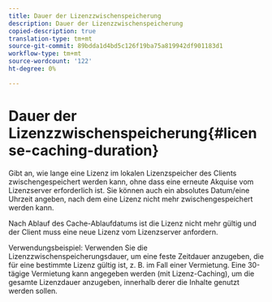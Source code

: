 ```yaml
---
title: Dauer der Lizenzzwischenspeicherung
description: Dauer der Lizenzzwischenspeicherung
copied-description: true
translation-type: tm+mt
source-git-commit: 89bdda1d4bd5c126f19ba75a819942df901183d1
workflow-type: tm+mt
source-wordcount: '122'
ht-degree: 0%

---
```



# Dauer der Lizenzzwischenspeicherung{#license-caching-duration}

Gibt an, wie lange eine Lizenz im lokalen Lizenzspeicher des Clients zwischengespeichert werden kann, ohne dass eine erneute Akquise vom Lizenzserver erforderlich ist. Sie können auch ein absolutes Datum/eine Uhrzeit angeben, nach dem eine Lizenz nicht mehr zwischengespeichert werden kann.

Nach Ablauf des Cache-Ablaufdatums ist die Lizenz nicht mehr gültig und der Client muss eine neue Lizenz vom Lizenzserver anfordern.

Verwendungsbeispiel: Verwenden Sie die Lizenzzwischenspeicherungsdauer, um eine feste Zeitdauer anzugeben, die für eine bestimmte Lizenz gültig ist, z. B. im Fall einer Vermietung. Eine 30-tägige Vermietung kann angegeben werden (mit Lizenz-Caching), um die gesamte Lizenzdauer anzugeben, innerhalb derer die Inhalte genutzt werden sollen.
